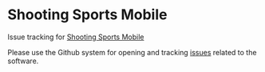 Shooting Sports Mobile
======================

Issue tracking for [Shooting Sports Mobile](http://shootingsportsmobile.com)

Please use the Github system for opening and tracking [issues](https://github.com/jcriner-dev/shootingsportsmobile/issues) related to the software.
